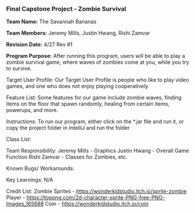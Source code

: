 ### Final Capstone Project - Zombie Survival

**Team Name:** The Savannah Bananas

**Team Members:** Jeremy Mills, Justin Hwang, Rishi Zamvar

**Revision Date:** 4/27 Rev #1

**Program Purpose:** After running this program, users will be able to play a zombie survival game, where waves of zombies come at you, while you try to survive.

Target User Profile: Our Target User Profile is people who like to play video games, and one who does not enjoy playing cooperatively

Feature List: Some features for our game include zombie waves, finding items on the floor that spawn randomly, healing from certain items, powerups, and more.

Instructions: To run our program, either click on the *.jar file and run it, or copy the project folder in IntelliJ and run the folder

Class List:

Team Responsibility: Jeremy Mills - Graphics
			    Justin Hwang - Overall Game Function
			    Rishi Zamvar - Classes for Zombies, etc.
 
Known Bugs/ Workarounds:

Key Learnings: N/A

Credit List:
Zombie Sprites - https://wonderkidstudio.itch.io/sprite-zombie
Player - https://toppng.com/2d-character-sprite-PNG-free-PNG-Images_165688
Coin - https://wonderkidstudio.itch.io/coin
